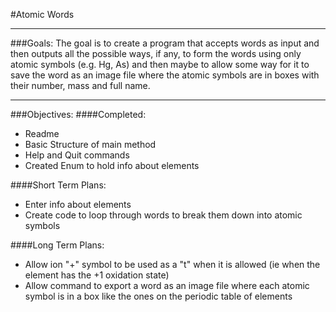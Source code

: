 #Atomic Words

---
###Goals:
The goal is to create a program that accepts words as input and then outputs all the possible ways, if any, to form the words using only atomic symbols (e.g. Hg, As) and then maybe to allow some way for it to save the word as an image file where the atomic symbols are in boxes with their number, mass and full name.

---
###Objectives:
####Completed:
* Readme
* Basic Structure of main method
* Help and Quit commands
* Created Enum to hold info about elements

####Short Term Plans:
* Enter info about elements
* Create code to loop through words to break them down into atomic symbols

####Long Term Plans:
* Allow ion "+" symbol to be used as a "t" when it is allowed (ie when the element has the +1 oxidation state)
* Allow command to export a word as an image file where each atomic symbol is in a box like the ones on the periodic table of elements
